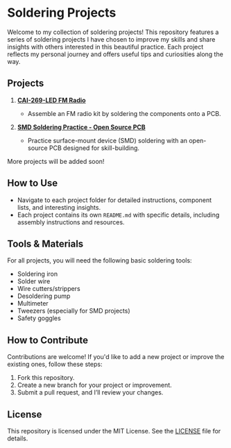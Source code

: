 # Soldering Projects

Welcome to my collection of soldering projects! This repository features a series of soldering projects I have chosen to improve my skills and share insights with others interested in this beautiful practice. Each project reflects my personal journey and offers useful tips and curiosities along the way.

## Projects

1. [**CAI-269-LED FM Radio**](./CAI-269-LED-FM-Radio)
   - Assemble an FM radio kit by soldering the components onto a PCB.

2. [**SMD Soldering Practice - Open Source PCB**](./SMD-Soldering-Practice)
   - Practice surface-mount device (SMD) soldering with an open-source PCB designed for skill-building.

More projects will be added soon!

## How to Use

- Navigate to each project folder for detailed instructions, component lists, and interesting insights.
- Each project contains its own `README.md` with specific details, including assembly instructions and resources.

## Tools & Materials

For all projects, you will need the following basic soldering tools:

- Soldering iron
- Solder wire
- Wire cutters/strippers
- Desoldering pump
- Multimeter
- Tweezers (especially for SMD projects)
- Safety goggles

## How to Contribute

Contributions are welcome! If you'd like to add a new project or improve the existing ones, follow these steps:

1. Fork this repository.
2. Create a new branch for your project or improvement.
3. Submit a pull request, and I’ll review your changes.

## License

This repository is licensed under the MIT License. See the [LICENSE](./LICENSE) file for details.
